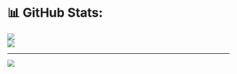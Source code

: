 
# 📊 GitHub Stats:
![](https://github-readme-stats.vercel.app/api?username=osmosis-sz&theme=maroongold&hide_border=false&include_all_commits=true&count_private=false)<br/>
![](https://nirzak-streak-stats.vercel.app/?user=osmosis-sz&theme=maroongold&hide_border=false)<br/>

---
[![](https://visitcount.itsvg.in/api?id=osmosis-sz&icon=0&color=1)](https://visitcount.itsvg.in)

 
